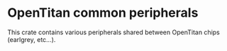 # OpenTitan common peripherals

This crate contains various peripherals shared between OpenTitan
chips (earlgrey, etc...).


